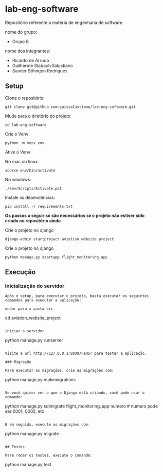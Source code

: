 # lab-eng-software
Repositório referente a matéria de engenharia de software

nome do grupo: 
- Grupo 8

nome dos integrantes:
- Ricardo de Arruda
- Guilherme Stabach Salustiano
- Sander Söhngen Rodrigues

## Setup

Clone o repositório:

```
git clone git@github.com:guissalustiano/lab-eng-software.git
```

Mude para o diretório do projeto:

```
cd lab-eng-software
```

Crie o Venv:
```
python -m venv env
```

Ative o Venv:

No mac ou linux:
```
source env/bin/activate
```

No windows:
```
./env/Scripts/Activate.ps1
```

Instale as dependências:
```
pip install -r requirements.txt
```

**Os passos a seguir so são necessários se o projeto não estiver sido criado no repositório ainda**

Crie o projeto no django
```
django-admin startproject aviation_website_project
```

Crie o projeto no django
```
python manage.py startapp flight_monitoring_app
```

## Execução

### Inicialização do servidor

```
Após o setup, para executar o projeto, basta executar os seguintes comandos para executar a aplicação:

mudar para a pasta src
```
cd aviation_website_project
```

iniciar o servidor
```
python manage.py runserver
```

Visite a url http://127.0.0.1:8000/FIRST para testar a aplicação.

### Migração

Para executar as migrações, crie as migrações com:
```
python manage.py makemigrations
```

Se você quiser ver o que o Django está criando, você pode usar o comando:
```
python manage.py sqlmigrate flight_monitoring_app numero # numero pode ser 0001, 0002, etc
```

E em seguida, execute as migrações com:
```
python manage.py migrate
```

## Testes

Para rodar os testes, execute o comando:
```
python manage.py test
```